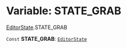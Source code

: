 # Variable: STATE\_GRAB

[EditorState](/auto-docs/editor/modules/EditorState.md).STATE\_GRAB

`Const` **STATE\_GRAB**: [`EditorState`](/auto-docs/editor/interfaces/EditorState-1.md)
